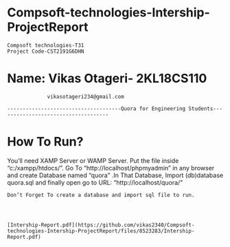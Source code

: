 # Compsoft-technologies-Intership-ProjectReport
    Compsoft technologies-T31
    Project Code-CST2191G6DHN 

# Name: Vikas Otageri- 2KL18CS110
                 vikasotageri234@gmail.com

    -------------------------------------Quora for Engineering Students------------------------------------                                                                                          

# How To Run?

You’ll need XAMP Server or WAMP Server. Put the file inside “c:/xampp/htdocs/”. Go To “http://localhost/phpmyadmin” in any browser and create Database named “quora” .In That Database, Import (db)database quora.sql and finally open go to URL: “http://localhost/quora/”
    
    Don’t Forget To create a database and import sql file to run.
    
    
    

    [Intership-Report.pdf](https://github.com/vikas2340/Compsoft-technologies-Intership-ProjectReport/files/8523283/Intership-Report.pdf)
